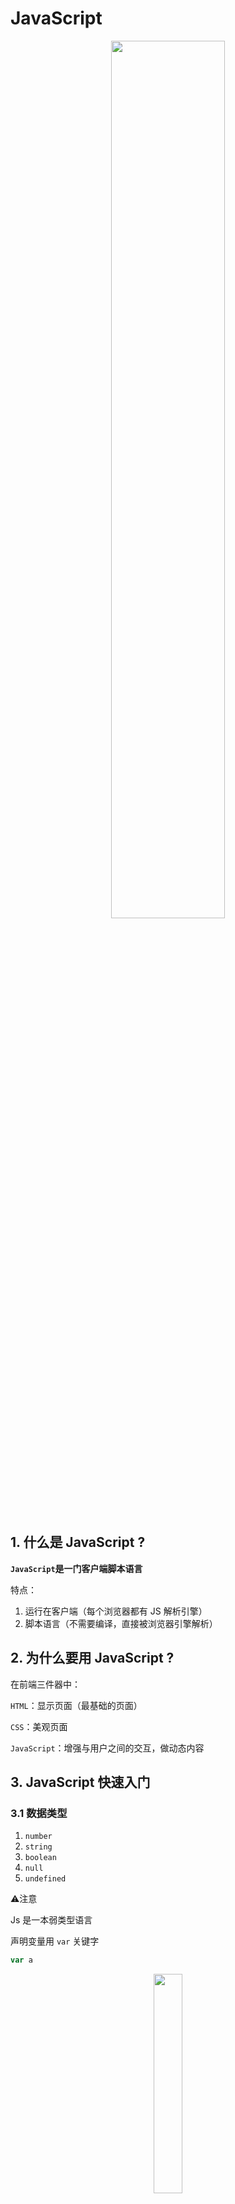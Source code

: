# JavaScript


<div align="center"> <img src="javascript.jpg" width="60%"/> </div><br>

## 1. 什么是 JavaScript ?

**`JavaScript`是一门客户端脚本语言**



特点：

1. 运行在客户端（每个浏览器都有 JS 解析引擎）
2. 脚本语言（不需要编译，直接被浏览器引擎解析）



## 2. 为什么要用 JavaScript ?

在前端三件器中：

`HTML`：显示页面（最基础的页面）

`CSS`：美观页面

`JavaScript`：增强与用户之间的交互，做动态内容



## 3. JavaScript 快速入门

### 3.1 数据类型

1. `number`
2. `string`
3. `boolean`
4. `null`
5. `undefined`



:warning:注意

Js 是一本弱类型语言

声明变量用 `var` 关键字

```javascript
var a
```
<div align="center"> <img src="image-20200421113334363.png" width="30%"/> </div><br>

**number**

1. 整数
2. 小数
3. NaN

<div align="center"> <img src="image-20200421113432919.png" width="30%"/> </div><br>

**string**

1. 字符

2. 字符串

   

<div align="center"> <img src="image-20200421113656666.png" width="25%"/> </div><br>

**boolean**

1. true
2. false

<div align="center"> <img src="image-20200421113827407.png" width="25%"/> </div><br>

**null**

<div align="center"> <img src="image-20200421114021078.png" width="25%"/> </div><br>

Js 的一个bug :smile:



**undefined**

<div align="center"> <img src="image-20200421113925994.png" width="30%"/> </div><br>

### 3.2 运算符

#### 3.2.1 `+` 号妙用

在 Js 中，`+` 不仅仅是加法运算符

<div align="center"> <img src="image-20200421115135829.png" width="30%"/> </div><br>

还可以用来：**类型转换**

1. `string` 类型

   - 纯数字->  转 `字面值`

     <div align="center"> <img src="image-20200421115440096.png" width="30%"/> </div><br>

   - 非纯数字：转 `NaN`
   
     <div align="center"> <img src="image-20200421115509656.png" width="40%"/> </div><br>




2. `boolean` 类型

   - `true`：1

   - `false`：0

<div align="center"> <img src="image-20200421115948403.png" width="30%"/> </div><br>



#### 3.2.2 `==` 与 `===`

在 Js 中，`==` 号用来判断两个变量的值是否相等

- 若两个变量是同一类型：直接判断

- 若不同类型：转成同一类型再判断

  


<div align="center"> <img src="image-20200421161141701.png" width="30%"/> </div><br>



`===`：判断两个变量的类型和值是否完全相同


<div align="center"> <img src="image-20200421161441995.png" width="30%"/> </div><br>



### 3.3 基本对象

1. `Function` 对象
2. `Array` 对象



#### 3.3.1 Function 对象



```javascript

```

:warning:注意

1. 形参类型可省略（弱类型），返回参数可省略
2. 方法调用只与函数名称有关，与参数列表无关
3. `function.length` 返回函数形参的个数
4. 



#### 3.3.2 Array 对象



```javascript
var arr = new Array()  // 创建空数组
var arr = new Array(5)  // 长度为 5 的数组，默认为空
var arr = [1,2,3]  // 直接赋值
```



<div align="center"> <img src="image-20200421164751259.png" width="60%"/> </div><br>


:warning:注意

1. 列表中元素类型可不统一
2. 数组长度可变（可自动扩容，不存在 `index` 溢出）



**常用方法**

**join()：拼接字符串**

<div align="center"> <img src="image-20200421165445260.png" width="30%"/> </div><br>

**push()：动态增加元素**

<div align="center"> <img src="image-20200421165753451.png" width="40%"/> </div><br>